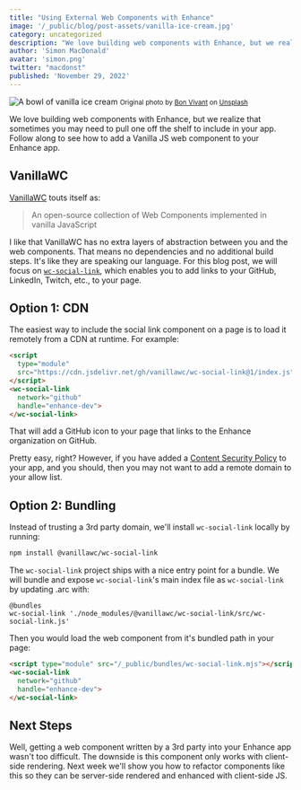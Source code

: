 ```yaml
---
title: "Using External Web Components with Enhance"
image: '/_public/blog/post-assets/vanilla-ice-cream.jpg'
category: uncategorized
description: "We love building web components with Enhance, but we realize that sometimes you may need to pull one off the shelf to include in your app. Follow along to see how to add a Vanilla JS web component to your Enhance app."
author: 'Simon MacDonald'
avatar: 'simon.png'
twitter: "macdonst"
published: 'November 29, 2022'
---
```


![A bowl of vanilla ice cream](/_public/blog/post-assets/vanilla-ice-cream.jpg)
<small>Original photo by [Bon Vivant](https://unsplash.com/@bonvivant) on [Unsplash](https://unsplash.com/s/photos/vanilla-ice-cream)</small>

We love building web components with Enhance, but we realize that sometimes you may need to pull one off the shelf to include in your app. Follow along to see how to add a Vanilla JS web component to your Enhance app.

## VanillaWC

[VanillaWC](https://github.com/vanillawc) touts itself as:

> An open-source collection of Web Components implemented in vanilla JavaScript

I like that VanillaWC has no extra layers of abstraction between you and the web components. That means no dependencies and no additional build steps. It's like they are speaking our language. For this blog post, we will focus on [`wc-social-link`](https://github.com/vanillawc/wc-social-link), which enables you to add links to your GitHub, LinkedIn, Twitch, etc., to your page.

## Option 1: CDN

The easiest way to include the social link component on a page is to load it remotely from a CDN at runtime. For example:

```html
<script
  type="module"
  src="https://cdn.jsdelivr.net/gh/vanillawc/wc-social-link@1/index.js">
</script>
<wc-social-link
  network="github"
  handle="enhance-dev">
</wc-social-link>
```

That will add a GitHub icon to your page that links to the Enhance organization on GitHub.

Pretty easy, right? However, if you have added a [Content Security Policy](https://developer.mozilla.org/en-US/docs/Web/HTTP/CSP#:~:text=Content%20Security%20Policy%20(CSP)%20is,site%20defacement%2C%20to%20malware%20distribution.) to your app, and you should, then you may not want to add a remote domain to your allow list.

## Option 2: Bundling

Instead of trusting a 3rd party domain, we'll install `wc-social-link` locally by running:

```bash
npm install @vanillawc/wc-social-link
```

The `wc-social-link` project ships with a nice entry point for a bundle. We will bundle and expose `wc-social-link`'s main index file as `wc-social-link` by updating .arc with:

```arc
@bundles
wc-social-link './node_modules/@vanillawc/wc-social-link/src/wc-social-link.js'
```

Then you would load the web component from it's bundled path in your page:

```html
<script type="module" src="/_public/bundles/wc-social-link.mjs"></script>
<wc-social-link
  network="github"
  handle="enhance-dev">
</wc-social-link>
```

## Next Steps

Well, getting a web component written by a 3rd party into your Enhance app wasn't too difficult. The downside is this component only works with client-side rendering. Next week we'll show you how to refactor components like this so they can be server-side rendered and enhanced with client-side JS.

